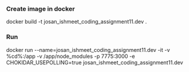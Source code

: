 ### Create image in docker

docker build -t josan_ishmeet_coding_assignment11.dev .

### Run

docker run --name=josan_ishmeet_coding_assignment11.dev -it -v %cd%:/app -v /app/node_modules -p 7775:3000 -e CHOKIDAR_USEPOLLING=true josan_ishmeet_coding_assignment11.dev
